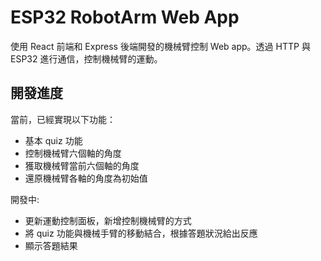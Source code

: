 # ESP32 RobotArm Web App

使用 React 前端和 Express 後端開發的機械臂控制 Web app。透過 HTTP 與 ESP32 進行通信，控制機械臂的運動。

## 開發進度

當前，已經實現以下功能：

- 基本 quiz 功能
- 控制機械臂六個軸的角度
- 獲取機械臂當前六個軸的角度
- 還原機械臂各軸的角度為初始值

開發中:

- 更新運動控制面板，新增控制機械臂的方式
- 將 quiz 功能與機械手臂的移動結合，根據答題狀況給出反應
- 顯示答題結果
